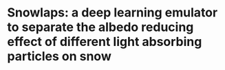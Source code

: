 # Snowlaps: a deep learning emulator to separate the albedo reducing effect of different light absorbing particles on snow

